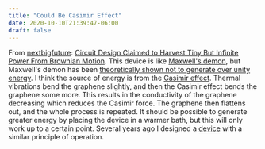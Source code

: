 ```yaml
---
title: "Could Be Casimir Effect"
date: 2020-10-10T21:39:47-06:00
draft: false
---
```


From [nextbigfuture](http://www.nextbigfuture.com/): [Circuit Design Claimed to Harvest Tiny But Infinite Power From Brownian Motion](https://www.nextbigfuture.com/2020/10/tiny-energy-harvested-from-brownian-motion-could-replace-low-power-batteries.html). This device is like [Maxwell's demon](https://en.wikipedia.org/wiki/Maxwell%27s_demon), but Maxwell's demon has been [theoretically shown not to generate over unity energy](https://en.wikipedia.org/wiki/Maxwell%27s_demon#Criticism_and_development). I think the source of energy is from the [Casimir effect](https://en.wikipedia.org/wiki/Casimir_effect). Thermal vibrations bend the graphene slightly, and then the Casimir effect bends the graphene some more. This results in the conductivity of the graphene decreasing which reduces the Casimir force. The graphene then flattens out, and the whole process is repeated. It should be possible to generate greater energy by placing the device in a warmer bath, but this will only work up to a certain point. Several years ago I designed a [device](https://github.com/pointlander/liber) with a similar principle of operation.
